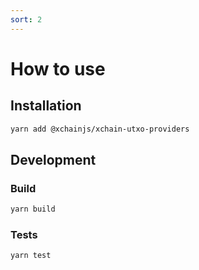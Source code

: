 ```yaml
---
sort: 2
---
```


# How to use

## Installation

```bash
yarn add @xchainjs/xchain-utxo-providers
```

## Development

### Build

```bash
yarn build
```

### Tests

```bash
yarn test
```


